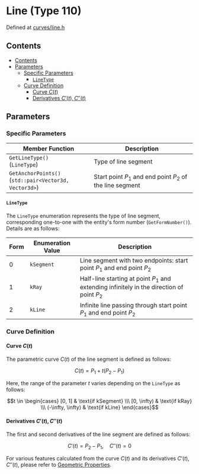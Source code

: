 # Line (Type 110)

Defined at [curves/line.h](./../../../include/igesio/entities/curves/line.h)

## Contents

- [Contents](#contents)
- [Parameters](#parameters)
  - [Specific Parameters](#specific-parameters)
    - [`LineType`](#linetype)
  - [Curve Definition](#curve-definition)
    - [Curve $C(t)$](#curve-ct)
    - [Derivatives $C'(t), C''(t)$](#derivatives-ct-ct)

## Parameters

### Specific Parameters

| Member Function | Description |
|---|---|
| `GetLineType()` <br> (`LineType`) | Type of line segment |
| `GetAnchorPoints()` <br> (`std::pair<Vector3d, Vector3d>`) | Start point $P_1$ and end point $P_2$ of the line segment |

#### `LineType`

The `LineType` enumeration represents the type of line segment, corresponding one-to-one with the entity's form number (`GetFormNumber()`). Details are as follows:

| Form | Enumeration Value | Description |
|---|---|---|
| 0 | `kSegment` | Line segment with two endpoints: start point $P_1$ and end point $P_2$ |
| 1 | `kRay` | Half-line starting at point $P_1$ and extending infinitely in the direction of point $P_2$ |
| 2 | `kLine` | Infinite line passing through start point $P_1$ and end point $P_2$ |

### Curve Definition

#### Curve $C(t)$

The parametric curve $C(t)$ of the line segment is defined as follows:

$$C(t) = P_1 + t (P_2 - P_1)$$

Here, the range of the parameter $t$ varies depending on the `LineType` as follows:

$$t \in \begin{cases}
    [0, 1] & \text{if kSegment} \\\
    [0, \infty) & \text{if kRay} \\\
    (-\infty, \infty) & \text{if kLine}
\end{cases}$$

#### Derivatives $C'(t), C''(t)$

The first and second derivatives of the line segment are defined as follows:

$$C'(t) = P_2 - P_1, \quad C''(t) = 0$$

For various features calculated from the curve $C(t)$ and its derivatives $C'(t), C''(t)$, please refer to [Geometric Properties](./../geometric_properties.md).
